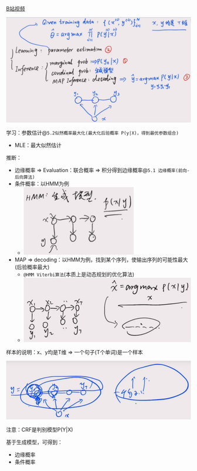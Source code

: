 [B站视频](https://www.bilibili.com/video/BV19t411R7QU?p=6)

![image-20210607150503079](https://raw.githubusercontent.com/DaiDuncan/PicUploader/main/img3/20210607150503.png)

学习：参数估计@`5.2似然概率最大化(最大化后验概率 P(y|X)，得到最优参数组合)`

- MLE：最大似然估计

推断：

- 边缘概率 => Evaluation：联合概率 => 积分得到边缘概率@`5.1 边缘概率(前向-后向算法)`
- 条件概率：以HMM为例
  - <img src="https://raw.githubusercontent.com/DaiDuncan/PicUploader/main/img3/20210607145445.png" alt="image-20210607145445114" style="zoom:50%;" />
- MAP => decoding：以HMM为例，找到某个序列，使输出序列的可能性最大(后验概率最大)
  - `@HMM Viterbi算法`(本质上是动态规划的优化算法)
  - ![image-20210607145420565](https://raw.githubusercontent.com/DaiDuncan/PicUploader/main/img3/20210607145421.png)



样本的说明：x、y均是T维 => 一个句子(T个单词)是一个样本

![image-20210607150608532](https://raw.githubusercontent.com/DaiDuncan/PicUploader/main/img3/20210607150609.png)



注意：CRF是判别模型P(Y|X)

基于生成模型，可得到：

- 边缘概率
- 条件概率

